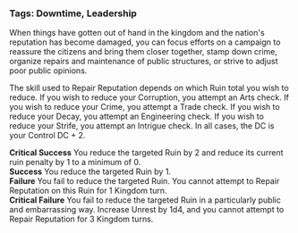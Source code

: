 ### Tags: Downtime, Leadership

When things have gotten out of hand in the kingdom and the nation's reputation has become damaged, you can focus efforts on a campaign to reassure the citizens and bring them closer together, stamp down crime, organize repairs and maintenance of public structures, or strive to adjust poor public opinions.  
  
The skill used to Repair Reputation depends on which Ruin total you wish to reduce. If you wish to reduce your Corruption, you attempt an Arts check. If you wish to reduce your Crime, you attempt a Trade check. If you wish to reduce your Decay, you attempt an Engineering check. If you wish to reduce your Strife, you attempt an Intrigue check. In all cases, the DC is your Control DC + 2.  
  
**Critical Success** You reduce the targeted Ruin by 2 and reduce its current ruin penalty by 1 to a minimum of 0.  
**Success** You reduce the targeted Ruin by 1.  
**Failure** You fail to reduce the targeted Ruin. You cannot attempt to Repair Reputation on this Ruin for 1 Kingdom turn.  
**Critical Failure** You fail to reduce the targeted Ruin in a particularly public and embarrassing way. Increase Unrest by 1d4, and you cannot attempt to Repair Reputation for 3 Kingdom turns.
